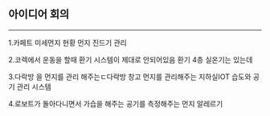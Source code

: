 ## 아이디어 회의

---
1.카페트 미세먼지 현황 먼지 진드기 관리

2.코렉에서 운동을 할때 환기 시스템이 제대로 안되어있음 환기 4층 실온기는 있는데

3.다락방 을 먼지를 관리 해주는ㄷ다락방 창고 먼지를 관리해주는  지하실IOT 습도와 공기 관리 시스템

4.로보트가 돌아다니면서 가습을 해주는 공기를 측정해주는 먼지 알레르기
